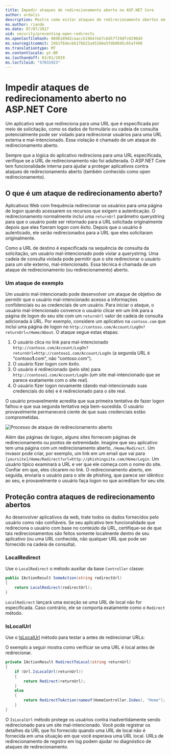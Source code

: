 ```yaml
---
title: Impedir ataques de redirecionamento aberto no ASP.NET Core
author: ardalis
description: Mostra como evitar ataques de redirecionamento abertos em relação a um aplicativo ASP.NET Core
ms.author: riande
ms.date: 07/07/2017
uid: security/preventing-open-redirects
ms.openlocfilehash: 0896189d2caaccb19647eb7c6d57f29dfc0290dd
ms.sourcegitcommit: 24b1f6decbb17bb22a45166e5fdb0845c65af498
ms.translationtype: MT
ms.contentlocale: pt-BR
ms.lasthandoff: 03/01/2019
ms.locfileid: "57031923"
---
```

# <a name="prevent-open-redirect-attacks-in-aspnet-core"></a>Impedir ataques de redirecionamento aberto no ASP.NET Core

Um aplicativo web que redireciona para uma URL que é especificada por meio de solicitação, como os dados de formulário ou cadeia de consulta potencialmente pode ser violado para redirecionar usuários para uma URL externa e mal-intencionado. Essa violação é chamado de um ataque de redirecionamento aberto.

Sempre que a lógica do aplicativo redireciona para uma URL especificada, verifique se a URL de redirecionamento não foi adulterada. O ASP.NET Core tem funcionalidade interna para ajudar a proteger aplicativos contra ataques de redirecionamento aberto (também conhecido como open redirecionamento).

## <a name="what-is-an-open-redirect-attack"></a>O que é um ataque de redirecionamento aberto?

Aplicativos Web com frequência redirecionar os usuários para uma página de logon quando acessarem os recursos que exigem a autenticação. O redirecionamento normalmente inclui uma `returnUrl` parâmetro querystring para que o usuário pode ser retornado para a URL solicitada originalmente depois que eles fizeram logon com êxito. Depois que o usuário é autenticado, ele serão redirecionados para a URL que eles solicitaram originalmente.

Como a URL de destino é especificada na sequência de consulta da solicitação, um usuário mal-intencionado pode violar a querystring. Uma cadeia de consulta violada pode permitir que o site redirecionar o usuário para um site externo, mal-intencionado. Essa técnica é chamada de um ataque de redirecionamento (ou redirecionamento) aberto.

### <a name="an-example-attack"></a>Um ataque de exemplo

Um usuário mal-intencionado pode desenvolver um ataque de objetivo de permitir que o usuário mal-intencionado acesso a informações confidenciais ou as credenciais de um usuário. Para iniciar o ataque, o usuário mal-intencionado convence o usuário clicar em um link para a página de logon do seu site com um `returnUrl` valor de cadeia de consulta adicionada à URL. Por exemplo, considere um aplicativo na `contoso.com` que inclui uma página de logon no `http://contoso.com/Account/LogOn?returnUrl=/Home/About`. O ataque segue estas etapas:

1. O usuário clica no link para mal-intencionado `http://contoso.com/Account/LogOn?returnUrl=http://contoso1.com/Account/LogOn` (a segunda URL é "contoso**1**.com", não "contoso.com").
2. O usuário fizer logon com êxito.
3. O usuário é redirecionado (pelo site) para `http://contoso1.com/Account/LogOn` (um site mal-intencionado que se parece exatamente com o site real).
4. O usuário fizer logon novamente (dando mal-intencionado suas credenciais do site) e é redirecionado para o site real.

O usuário provavelmente acredita que sua primeira tentativa de fazer logon falhou e que sua segunda tentativa seja bem-sucedida. O usuário provavelmente permanecerá ciente de que suas credenciais estão comprometidas.

![Processo de ataque de redirecionamento aberto](preventing-open-redirects/_static/open-redirection-attack-process.png)

Além das páginas de logon, alguns sites fornecem páginas de redirecionamento ou pontos de extremidade. Imagine que seu aplicativo tem uma página com um redirecionamento aberto, `/Home/Redirect`. Um invasor pode criar, por exemplo, um link em um email que vai para `[yoursite]/Home/Redirect?url=http://phishingsite.com/Home/Login`. Um usuário típico examinará a URL e ver que ele começa com o nome do site. Confiar em que, eles clicarem no link. O redirecionamento aberto, em seguida, enviaria o usuário para o site de phishing, que parece ser idêntico ao seu, e provavelmente o usuário faça logon no que acreditam for seu site.

## <a name="protecting-against-open-redirect-attacks"></a>Proteção contra ataques de redirecionamento abertos

Ao desenvolver aplicativos da web, trate todos os dados fornecidos pelo usuário como não confiáveis. Se seu aplicativo tem funcionalidade que redireciona o usuário com base no conteúdo da URL, certifique-se de que tais redirecionamentos são feitos somente localmente dentro de seu aplicativo (ou uma URL conhecida, não qualquer URL que pode ser fornecido na cadeia de consulta).

### <a name="localredirect"></a>LocalRedirect

Use o `LocalRedirect` o método auxiliar da base `Controller` classe:

```csharp
public IActionResult SomeAction(string redirectUrl)
{
    return LocalRedirect(redirectUrl);
}
```

`LocalRedirect` lançará uma exceção se uma URL de local não for especificada. Caso contrário, ele se comporta exatamente como o `Redirect` método.

### <a name="islocalurl"></a>IsLocalUrl

Use o [IsLocalUrl](/dotnet/api/Microsoft.AspNetCore.Mvc.IUrlHelper?view=aspnetcore-2.0#Microsoft_AspNetCore_Mvc_IUrlHelper_IsLocalUrl_System_String_) método para testar a antes de redirecionar URLs:

O exemplo a seguir mostra como verificar se uma URL é local antes de redirecionar.

```csharp
private IActionResult RedirectToLocal(string returnUrl)
{
    if (Url.IsLocalUrl(returnUrl))
    {
        return Redirect(returnUrl);
    }
    else
    {
        return RedirectToAction(nameof(HomeController.Index), "Home");
    }
}
```

O `IsLocalUrl` método protege os usuários contra inadvertidamente sendo redirecionado para um site mal-intencionado. Você pode registrar os detalhes da URL que foi fornecido quando uma URL de local não é fornecida em uma situação em que você esperava uma URL local. URLs de redirecionamento de registro em log podem ajudar no diagnóstico de ataques de redirecionamento.
